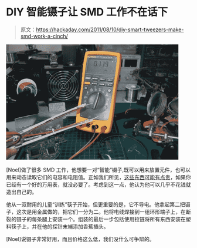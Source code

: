 # DIY 智能镊子让 SMD 工作不在话下

> 原文：<https://hackaday.com/2011/08/10/diy-smart-tweezers-make-smd-work-a-cinch/>

![diy_smd_smart_tweezers](img/5e07cd666b0e3b41c66398e9667b2811.png "diy_smd_smart_tweezers")

[Noel]做了很多 SMD 工作，他想要一对“智能”镊子,既可以用来放置元件，也可以用来动态读取它们的电容和电阻值。正如我们所见，[这些东西可能有点贵](http://hackaday.com/2009/02/13/tools-smart-tweezers/)，如果你已经有一个好的万用表，就没必要了。考虑到这一点，他认为他可以几乎不花钱就造出自己的。

他从一双耐用的儿童“训练”筷子开始，但更重要的是，它不导电。他拿起第二把镊子，这次是用金属做的，把它们一分为二。他将电线焊接到一组环形端子上，在断裂的镊子的每条腿上安装一个。组装的最后一步包括使用拉链将所有东西安装在塑料筷子上，并在他的探针末端添加香蕉插头。

[Noel]说镊子非常好用，而且价格这么低，我们没什么可争辩的。